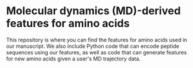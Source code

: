 # Molecular dynamics (MD)-derived features for amino acids
This repository is where you can find the features for amino acids used in our manuscript. We also include Python code that can encode peptide sequences using our features, as well as code that can generate features for new amino acids given a user's MD trajectory data. 
